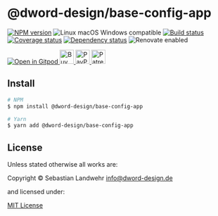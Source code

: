 <!-- TITLE/ -->
# @dword-design/base-config-app
<!-- /TITLE -->

<!-- BADGES/ -->
[![NPM version](https://img.shields.io/npm/v/@dword-design/base-config-app.svg)](https://npmjs.org/package/@dword-design/base-config-app)
![Linux macOS Windows compatible](https://img.shields.io/badge/os-linux%20%7C%C2%A0macos%20%7C%C2%A0windows-blue)
[![Build status](https://github.com/dword-design/base-config-app/workflows/build/badge.svg)](https://github.com/dword-design/base-config-app/actions)
[![Coverage status](https://img.shields.io/coveralls/dword-design/base-config-app)](https://coveralls.io/github/dword-design/base-config-app)
[![Dependency status](https://img.shields.io/david/dword-design/base-config-app)](https://david-dm.org/dword-design/base-config-app)
![Renovate enabled](https://img.shields.io/badge/renovate-enabled-brightgreen)

<a href="https://gitpod.io/#https://github.com/dword-design/bar">
  <img src="https://gitpod.io/button/open-in-gitpod.svg" alt="Open in Gitpod">
</a><a href="https://www.buymeacoffee.com/dword">
  <img
    src="https://www.buymeacoffee.com/assets/img/guidelines/download-assets-sm-2.svg"
    alt="Buy Me a Coffee"
    height="32"
  >
</a><a href="https://paypal.me/SebastianLandwehr">
  <img
    src="https://dword-design.de/images/paypal.svg"
    alt="PayPal"
    height="32"
  >
</a><a href="https://www.patreon.com/dworddesign">
  <img
    src="https://dword-design.de/images/patreon.svg"
    alt="Patreon"
    height="32"
  >
</a>
<!-- /BADGES -->

<!-- DESCRIPTION/ -->

<!-- /DESCRIPTION -->

<!-- INSTALL/ -->
## Install

```bash
# NPM
$ npm install @dword-design/base-config-app

# Yarn
$ yarn add @dword-design/base-config-app
```
<!-- /INSTALL -->

<!-- LICENSE/ -->
## License

Unless stated otherwise all works are:

Copyright &copy; Sebastian Landwehr <info@dword-design.de>

and licensed under:

[MIT License](https://opensource.org/licenses/MIT)
<!-- /LICENSE -->
